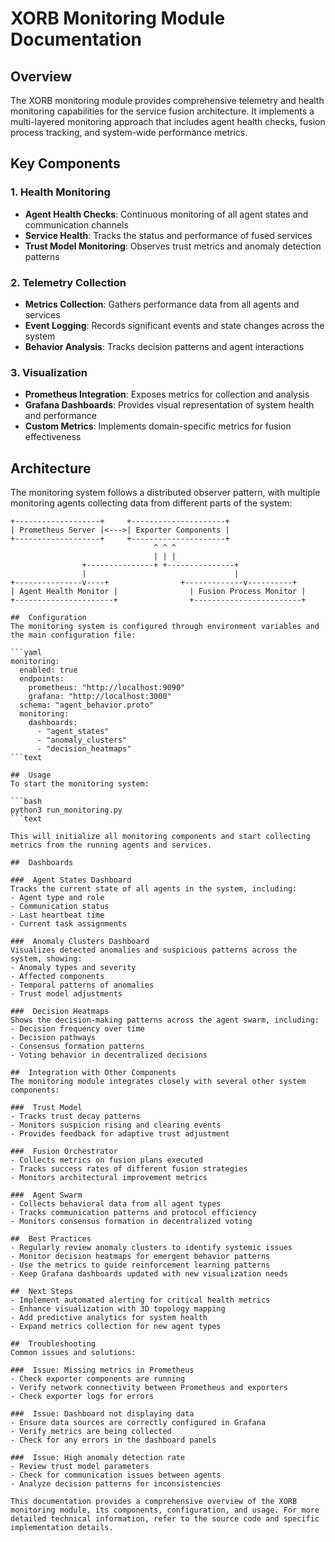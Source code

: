 # XORB Monitoring Module Documentation

##  Overview
The XORB monitoring module provides comprehensive telemetry and health monitoring capabilities for the service fusion architecture. It implements a multi-layered monitoring approach that includes agent health checks, fusion process tracking, and system-wide performance metrics.

##  Key Components

###  1. Health Monitoring
- **Agent Health Checks**: Continuous monitoring of all agent states and communication channels
- **Service Health**: Tracks the status and performance of fused services
- **Trust Model Monitoring**: Observes trust metrics and anomaly detection patterns

###  2. Telemetry Collection
- **Metrics Collection**: Gathers performance data from all agents and services
- **Event Logging**: Records significant events and state changes across the system
- **Behavior Analysis**: Tracks decision patterns and agent interactions

###  3. Visualization
- **Prometheus Integration**: Exposes metrics for collection and analysis
- **Grafana Dashboards**: Provides visual representation of system health and performance
- **Custom Metrics**: Implements domain-specific metrics for fusion effectiveness

##  Architecture
The monitoring system follows a distributed observer pattern, with multiple monitoring agents collecting data from different parts of the system:

```text
+-------------------+     +---------------------+
| Prometheus Server |<--->| Exporter Components |
+-------------------+     +---------------------+
                                ^ ^ ^
                                | | |
                +---------------+ +---------------+
                |                                 |
+---------------v----+                +-------------v----------+
| Agent Health Monitor |                | Fusion Process Monitor |
+----------------------+                +------------------------+

##  Configuration
The monitoring system is configured through environment variables and the main configuration file:

```yaml
monitoring:
  enabled: true
  endpoints:
    prometheus: "http://localhost:9090"
    grafana: "http://localhost:3000"
  schema: "agent_behavior.proto"
  monitoring:
    dashboards:
      - "agent_states"
      - "anomaly_clusters"
      - "decision_heatmaps"
```text

##  Usage
To start the monitoring system:

```bash
python3 run_monitoring.py
```text

This will initialize all monitoring components and start collecting metrics from the running agents and services.

##  Dashboards

###  Agent States Dashboard
Tracks the current state of all agents in the system, including:
- Agent type and role
- Communication status
- Last heartbeat time
- Current task assignments

###  Anomaly Clusters Dashboard
Visualizes detected anomalies and suspicious patterns across the system, showing:
- Anomaly types and severity
- Affected components
- Temporal patterns of anomalies
- Trust model adjustments

###  Decision Heatmaps
Shows the decision-making patterns across the agent swarm, including:
- Decision frequency over time
- Decision pathways
- Consensus formation patterns
- Voting behavior in decentralized decisions

##  Integration with Other Components
The monitoring module integrates closely with several other system components:

###  Trust Model
- Tracks trust decay patterns
- Monitors suspicion rising and clearing events
- Provides feedback for adaptive trust adjustment

###  Fusion Orchestrator
- Collects metrics on fusion plans executed
- Tracks success rates of different fusion strategies
- Monitors architectural improvement metrics

###  Agent Swarm
- Collects behavioral data from all agent types
- Tracks communication patterns and protocol efficiency
- Monitors consensus formation in decentralized voting

##  Best Practices
- Regularly review anomaly clusters to identify systemic issues
- Monitor decision heatmaps for emergent behavior patterns
- Use the metrics to guide reinforcement learning patterns
- Keep Grafana dashboards updated with new visualization needs

##  Next Steps
- Implement automated alerting for critical health metrics
- Enhance visualization with 3D topology mapping
- Add predictive analytics for system health
- Expand metrics collection for new agent types

##  Troubleshooting
Common issues and solutions:

###  Issue: Missing metrics in Prometheus
- Check exporter components are running
- Verify network connectivity between Prometheus and exporters
- Check exporter logs for errors

###  Issue: Dashboard not displaying data
- Ensure data sources are correctly configured in Grafana
- Verify metrics are being collected
- Check for any errors in the dashboard panels

###  Issue: High anomaly detection rate
- Review trust model parameters
- Check for communication issues between agents
- Analyze decision patterns for inconsistencies

This documentation provides a comprehensive overview of the XORB monitoring module, its components, configuration, and usage. For more detailed technical information, refer to the source code and specific implementation details.